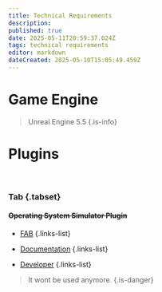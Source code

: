 ```yaml
---
title: Technical Requirements
description: 
published: true
date: 2025-05-11T20:59:37.024Z
tags: technical requirements
editor: markdown
dateCreated: 2025-05-10T15:05:49.459Z
---
```


# Game Engine

> Unreal Engine 5.5
{.is-info}

# Plugins
<br>

### Tab {.tabset}

#### ~~Operating System Simulator Plugin~~

- [FAB](https://www.fab.com/listings/c2c763aa-7dfa-4a19-b4ff-28d4b3131e6e)
{.links-list}

- [Documentation](https://docs.yetitechstudios.com/docs/)
{.links-list}

- [Developer](https://yetitechstudios.com/)
{.links-list}

> It wont be used anymore.
{.is-danger}


<!-- 
# Hardware Requirements

# Development Tools

# Online Integration
-->